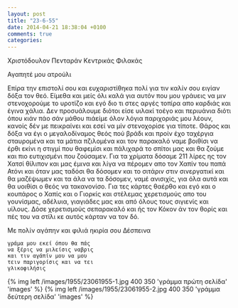 ```yaml
---
layout: post
title: "23-6-55"
date: 2014-04-21 18:38:04 +0100
comments: true
categories: 
---
```


Χριστόδουλον Πενταράν Κεντρικάς Φιλακάς

Αγαπητέ μου ατρούλι

Επίρα την επιστολί σου και ευχαριστίθηκα πολί για τιν καλίν σου ειγίαν δόξα τον θεό. Είμεθα και μείς όλι καλά για αυτόν που μου γράυεις να μιν στενοχορούμε το υροτίζο και εγό διο τι στες αργές τοπίρα απο καρδιάς και έγινα χάλια. Δεν προσυάλουμε διότοι είσε υιλακί τοέγο και περιυάνια διότι όπου κιάν πάο σάν μάθου πιάείμε όλον λόγια παριχοριάς μου λέουν, κανοίς δέν με πεικραίνει και εσεί να μίν στενοχορίσε για τίποτε. Θάρος και δόξα να έγι ο μεγαλοδίναμος θεός πού βράδι και προίν έχο ταχέργια σταυρομένα και τα μάτια πζιλομένα και τον παρακαλό ναμε βοιθίσι να έρθι εκίνι η στιγμί που θαφεμίσι και πάλιχαρά το σπίτοι μας και θα ζούμε και πιο ευτιχισμένι που ζούσαμεν. Για τα χρίματα δόσαμε 211 λίρες ης τον Χατσί θίλιπον και μας έμινα και λίγα να πέρομεν απο τον Χαπίν του παπά Ατόνι και όταν μας ταδόσι θα δόσομεν και το σιτάριν στιν σινεργατικί και θα μαζέψωμεν και τα άλα να τα δόσομεν, ναμέ ανισιχίς, για όλα αυτά και θα υοιθίσι ο θεός να τακανονίσο. Για τες κάρτες θαέρθο και εγό και ο κουπάρος ο Χαπίς και ο Γιορκίς και στέλεμας χερετισμούς απο του γουνίσμας, αδέλυια, γιαγιάδες μας και από όλους τους σιγιενίς και υίλους. Δόσε χερετισμούς σεπαρακαλό και ής τον Κόκον άν τον θορίς και πές του να στίλι κε αυτός κάρταν να τον δό.

Με πολίν αγάπην και φιλιά ηκιρία σου Δέσπεινα


    γράμα μου εκεί όπου θα πάς
    να ξέρις να μιλείσις ναβρις
    και τιν αγάπίν μου να μου
    τειν παριγορίσις και να τει
    γλικοφιλήσις



{% img left /images/1955/23061955-1.jpg 400 350 'γράμμα πρώτη σελίδα' 'images' %}
{% img left /images/1955/23061955-2.jpg 400 350 'γράμμα δεύτερη σελίδα' 'images' %}
